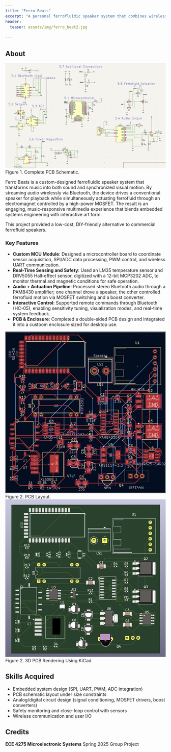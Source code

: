 ```yaml
---
title: "Ferro Beats"
excerpt: "A personal ferrofluidic speaker system that combines wireless audio playback with dynamic visual output."
header:
  teaser: assets/img/ferro_beat2.jpg
   
---
```


## About
<img src="assets/img/ferro_beat1.jpg"/>
<figure-caption>Figure 1. Complete PCB Schematic.</figure-caption>

Ferro Beats is a custom-designed ferrofluidic speaker system that transforms music into both sound and synchronized visual motion. By streaming audio wirelessly via Bluetooth, the device drives a conventional speaker for playback while simultaneously actuating ferrofluid through an electromagnet controlled by a high-power MOSFET. The result is an engaging, music-responsive multimedia experience that blends embedded systems engineering with interactive art form.

This project provided a low-cost, DIY-friendly alternative to commercial ferrofluid speakers. 

### Key Features
* **Custom MCU Module**: Designed a microcontroller board to coordinate sensor acquisition, SPI/ADC data processing, PWM control, and wireless UART communication.
* **Real-Time Sensing and Safety**: Used an LM35 temperature sensor and DRV5055 Hall-effect sensor, digitized with a 12-bit MCP3202 ADC, to monitor thermal and magnetic conditions for safe operation.
* **Audio + Actuation Pipeline**: Processed stereo Bluetooth audio through a PAM8430 amplifier; one channel drove a speaker, the other controlled ferrofluid motion via MOSFET switching and a boost converter.
* **Interactive Control**: Supported remote commands through Bluetooth (HC-05), enabling sensitivity tuning, visualization modes, and real-time system feedback.
* **PCB & Enclosure**: Completed a double-sided PCB design and integrated it into a custoom enclosure sized for desktop use.


<img src="assets/img/ferro_beat3.jpg"/>
<figure-caption>Figure 2. PCB Layout.</figure-caption>

<img src="assets/img/ferro_beat2.jpg"/>
<figure-caption>Figure 2. 3D PCB Rendering Using KiCad.</figure-caption>


## Skills Acquired
* Embedded system design (SPI, UART, PWM, ADC integration)
* PCB schematic layout under size constraints
* Analog/digital circuit design (signal conditioning, MOSFET drivers, boost converters)
* Safety monitoring and close-loop control with sensors
* Wireless communication and user I/O

## Credits
**ECE 4275 Microelectronic Systems** Spring 2025 Group Project
